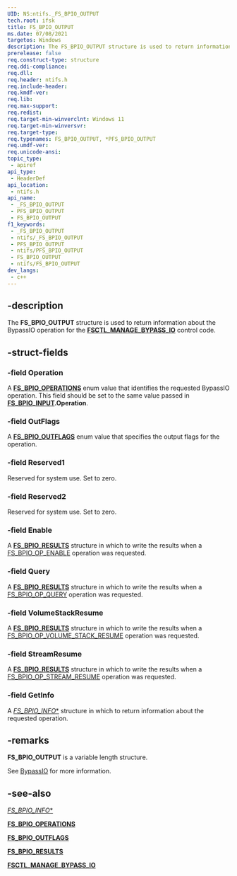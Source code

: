 ```yaml
---
UID: NS:ntifs._FS_BPIO_OUTPUT
tech.root: ifsk
title: FS_BPIO_OUTPUT
ms.date: 07/08/2021
targetos: Windows
description: The FS_BPIO_OUTPUT structure is used to return information about the BypassIO operation for the FSCTL_MANAGE_BYPASS_IO control code.
prerelease: false
req.construct-type: structure
req.ddi-compliance: 
req.dll: 
req.header: ntifs.h
req.include-header: 
req.kmdf-ver: 
req.lib: 
req.max-support: 
req.redist: 
req.target-min-winverclnt: Windows 11
req.target-min-winversvr: 
req.target-type: 
req.typenames: FS_BPIO_OUTPUT, *PFS_BPIO_OUTPUT
req.umdf-ver: 
req.unicode-ansi: 
topic_type:
 - apiref
api_type:
 - HeaderDef
api_location:
 - ntifs.h
api_name:
 - _FS_BPIO_OUTPUT
 - PFS_BPIO_OUTPUT
 - FS_BPIO_OUTPUT
f1_keywords:
 - _FS_BPIO_OUTPUT
 - ntifs/_FS_BPIO_OUTPUT
 - PFS_BPIO_OUTPUT
 - ntifs/PFS_BPIO_OUTPUT
 - FS_BPIO_OUTPUT
 - ntifs/FS_BPIO_OUTPUT
dev_langs:
 - c++
---
```


## -description

The **FS_BPIO_OUTPUT** structure is used to return information about the BypassIO operation for the [**FSCTL_MANAGE_BYPASS_IO**](ni-ntifs-fsctl_manage_bypass_io.md) control code.

## -struct-fields

### -field Operation

A [**FS_BPIO_OPERATIONS**](ne-ntifs-fs_bpio_operations.md) enum value that identifies the requested BypassIO operation. This field should be set to the same value passed in [**FS_BPIO_INPUT**](ns-ntifs-fs_bpio_input.md)**.Operation**.

### -field OutFlags

A [**FS_BPIO_OUTFLAGS**](ne-ntifs-fs_bpio_outflags.md) enum value that specifies the output flags for the operation.

### -field Reserved1

Reserved for system use. Set to zero.

### -field Reserved2

Reserved for system use. Set to zero.

### -field Enable

A [**FS_BPIO_RESULTS**](ns-ntifs-fs_bpio_results.md) structure in which to write the results when a [FS_BPIO_OP_ENABLE](ne-ntifs-fs_bpio_operations.md) operation was requested.

### -field Query

A [**FS_BPIO_RESULTS**](ns-ntifs-fs_bpio_results.md) structure in which to write the results when a [FS_BPIO_OP_QUERY](ne-ntifs-fs_bpio_operations.md) operation was requested.

### -field VolumeStackResume

A [**FS_BPIO_RESULTS**](ns-ntifs-fs_bpio_results.md) structure in which to write the results when a [FS_BPIO_OP_VOLUME_STACK_RESUME](ne-ntifs-fs_bpio_operations.md) operation was requested.

### -field StreamResume

A [**FS_BPIO_RESULTS**](ns-ntifs-fs_bpio_results.md) structure in which to write the results when a [FS_BPIO_OP_STREAM_RESUME](ne-ntifs-fs_bpio_operations.md) operation was requested.

### -field GetInfo

A [*FS_BPIO_INFO**](ns-ntifs-fs_bpio_info.md) structure in which to return information about the requested operation.

## -remarks

**FS_BPIO_OUTPUT** is a variable length structure.

See [BypassIO](/windows-hardware/drivers/ifs/bypass.io) for more information.

## -see-also

[*FS_BPIO_INFO**](ns-ntifs-fs_bpio_info.md)

[**FS_BPIO_OPERATIONS**](ne-ntifs-fs_bpio_operations.md)

[**FS_BPIO_OUTFLAGS**](ne-ntifs-fs_bpio_outflags.md)

[**FS_BPIO_RESULTS**](ns-ntifs-fs_bpio_results.md)

[**FSCTL_MANAGE_BYPASS_IO**](ni-ntifs-fsctl_manage_bypass_io.md)
